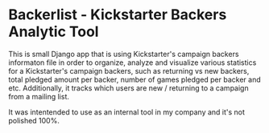 # Backerlist - Kickstarter Backers Analytic Tool

This is small Django app that is using Kickstarter's campaign backers informaton file in order to organize, analyze and visualize various statistics for
a Kickstarter's campaign backers, such as returning vs new backers, total pledged amount per backer, number of games pledged per backer and etc. Additionally, it tracks which users are new / returning to a campaign from a mailing list.

It was intentended to use as an internal tool in my company and it's not polished 100%.
